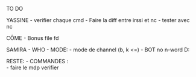 TO DO

YASSINE
    - verifier chaque cmd
    - Faire la diff entre irssi et nc
    - tester avec nc

CÔME
    - Bonus file fd

SAMIRA
    - WHO
    -   MODE:
        -  mode de channel (b, k <=)
    -   BOT
            no n-word D:

RESTE:
    - COMMANDES :  
    - faire le mdp verifier



